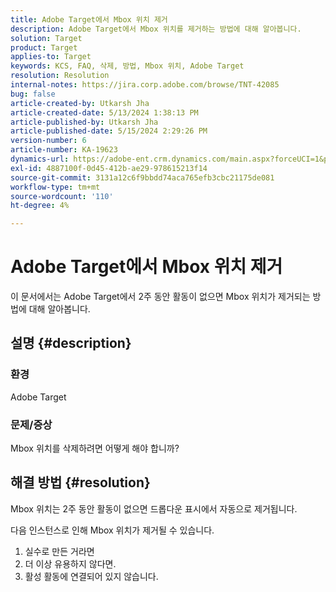 ```yaml
---
title: Adobe Target에서 Mbox 위치 제거
description: Adobe Target에서 Mbox 위치를 제거하는 방법에 대해 알아봅니다.
solution: Target
product: Target
applies-to: Target
keywords: KCS, FAQ, 삭제, 방법, Mbox 위치, Adobe Target
resolution: Resolution
internal-notes: https://jira.corp.adobe.com/browse/TNT-42085
bug: false
article-created-by: Utkarsh Jha
article-created-date: 5/13/2024 1:38:13 PM
article-published-by: Utkarsh Jha
article-published-date: 5/15/2024 2:29:26 PM
version-number: 6
article-number: KA-19623
dynamics-url: https://adobe-ent.crm.dynamics.com/main.aspx?forceUCI=1&pagetype=entityrecord&etn=knowledgearticle&id=0db8f904-2e11-ef11-9f8a-6045bd006c82
exl-id: 4887100f-0d45-412b-ae29-978615213f14
source-git-commit: 3131a12c6f9bbdd74aca765efb3cbc21175de081
workflow-type: tm+mt
source-wordcount: '110'
ht-degree: 4%

---
```


# Adobe Target에서 Mbox 위치 제거


이 문서에서는 Adobe Target에서 2주 동안 활동이 없으면 Mbox 위치가 제거되는 방법에 대해 알아봅니다.

## 설명 {#description}


### 환경

Adobe Target

### 문제/증상

Mbox 위치를 삭제하려면 어떻게 해야 합니까?


## 해결 방법 {#resolution}


Mbox 위치는 2주 동안 활동이 없으면 드롭다운 표시에서 자동으로 제거됩니다.

다음 인스턴스로 인해 Mbox 위치가 제거될 수 있습니다.

1. 실수로 만든 거라면
2. 더 이상 유용하지 않다면.
3. 활성 활동에 연결되어 있지 않습니다.
